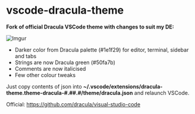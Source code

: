 # vscode-dracula-theme
**Fork of official Dracula VSCode theme with changes to suit my DE:**

![Imgur](https://i.imgur.com/EbhVNL9.png)

- Darker color from Dracula palette (#1e1f29) for editor, terminal, sidebar and tabs
- Strings are now Dracula green (#50fa7b)
- Comments are now italicised
- Few other colour tweaks

Just copy contents of json into **~/.vscode/extensions/dracula-theme.theme-dracula-#.##.#/theme/dracula.json** and relaunch VSCode.

Official: https://github.com/dracula/visual-studio-code
